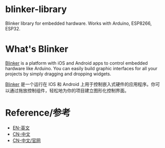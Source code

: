 # blinker-library
Blinker library for embedded hardware. Works with Arduino, ESP8266, ESP32.  

# What's Blinker
[Blinker](https://blinker.app/) is a platform with iOS and Android apps to control embedded hardware like Arduino. You can easily build graphic interfaces for all your projects by simply dragging and dropping widgets.  
  
[Blinker](https://blinker.app/) 是一个运行在 IOS 和 Android 上用于控制嵌入式硬件的应用程序。你可以通过拖放控制组件，轻松地为你的项目建立图形化控制界面。  

# Reference/参考
* [EN-英文](https://github.com/blinker-iot/blinker-doc/wiki/Blinker-Arduino-library-reference)  
* [CN-中文](https://github.com/blinker-iot/blinker-doc/wiki/Blinker-Arduino-%E5%BA%93%E4%BD%BF%E7%94%A8%E6%89%8B%E5%86%8C)  
* [CN-中文/官网](https://doc.blinker.app/?file=003-%E7%A1%AC%E4%BB%B6%E5%BC%80%E5%8F%91/02-Arduino%E6%94%AF%E6%8C%81)  
<!-- 
---  

# 目前支持的硬件
* Arduino boards
    - Arduino Uno, Duemilanove
    - Arduino Nano, Mini, Pro Mini, Pro Micro, Due, Mega
* 使用 [esp8266/arduino](https://github.com/esp8266/arduino) 的ESP8266  
* 使用 [espressif/arduino-esp32](https://github.com/espressif/arduino-esp32) 的ESP32  
  
# 连接类型
* Bluetooth Smart (BLE 4.0)  
* WiFi  
* MQTT  
  
# 准备工作
开始使用前你需要做好如下准备:
* [Arduino IDE](https://www.arduino.cc/en/Main/Software) 1.6.12及更新版本
* 使用 Arduino IDE 的开发板管理器安装 [esp8266/arduino](https://github.com/esp8266/arduino)
* 按照 [安装说明](https://github.com/espressif/arduino-esp32#installation-instructions) 安装 [espressif/arduino-esp32](https://github.com/espressif/arduino-esp32)
  
# Blinker接口函数
## 设备配置
### Blinker.begin()
使用 **Blinker.begin()** 来配置 Blinker:
```
Blinker.begin(...);
```
根据你使用的连接方式选择不同的参数用于配置Blinker  
  

BLE:
```
#define BLINKER_BLE  
#include <Blinker.h>  
  
void setup() {  
    Blinker.begin();  
}
```  
  
>串口蓝牙模块:  
>**Blinker.begin()** 将使用默认设置配置 Serial(默认使用软串口)   
>  
>Blinker.begin();// 默认设置: 数字IO 2(RX) 3(TX), 波特率 9600 bps  
>Blinker.begin(4, 5);// 设置数字IO 4(RX) 5(TX), 默认波特率 9600 bps  
>Blinker.begin(4, 5, 115200);// 设置数字IO 4(RX) 5(TX) 及波特率 115200 bps  
>  
>若配置时Blinker.begin(0, 1);  
>0 1对应硬串口的RX TX, 库会默认使用硬串口与BLE模块进行通信  
>Blinker.begin(15, 14);//Arduino MEGA中如15, 14对应硬串口Serial3  
>  
>注意使用软串口时:  
>使用Arduino MEGA时以下IO可以设置为RX: 10, 11, 12, 13, 50, 51, 52, 53, 62, 63, 64, 65, 66, 67, 68, 69  
>使用Arduino Leonardo时以下IO可以设置为RX: 8, 9, 10, 11, 14, 15, 16  
  
WiFi:
```
#define BLINKER_WIFI  
#include <Blinker.h>  
  
void setup() {  
    Blinker.begin(ssid, pswd);  
}
```  
  
MQTT:
```
#define BLINKER_MQTT  
#include <Blinker.h>  
  
void setup() {  
    Blinker.begin(auth, ssid, pswd);  
}
```
> MQTT 支持的硬件: WiFiduino, WiFiduino32, ESP8266, ESP32  

**begin()** 主要完成以下配置:  
1.初始化硬件设置;  
2.连接网络并广播设备信息等待app连接;
## 连接管理
### Blinker.connect()
建立 **Blinker** 设备间连接并返回连接状态, 默认超时时间为10秒
```
bool result = Blinker.connect();  
  

uint32_t timeout = 30000;//ms  
bool result = Blinker.connect(timeout);
```
### Blinker.disconnect()
断开 **Blinker** 设备间连接
```
Blinker.disconnect();
```
### Blinker.connected()
返回 **Blinker** 设备间连接状态
```
bool result = Blinker.connected();
```
### Blinker.run()
此函数需要频繁调用以保持设备间连接及处理收到的数据, 建议放在 **loop()** 函数中
```
void loop() {
    Blinker.run();
}
```
## 数据管理
### Blinker.available()
检测是否有接收到数据
```
bool result = Blinker.available();
```
### Blinker.readString()
读取接收到的数据
```
String data = Blinker.readString();
```
`*读取数据最大为 256 字节`
### Blinker.print()
发送数据
```
Blinker.print(data);
```
发送一个Json数据, 如 {text1:data}
```
Blinker.print(text1, data);
```  
发送一个带单位的Json数据, eg: {"temp":"30.2 °C"}
```
Blinker.print("temp", 30.2, "°C");
```
>发送的Json数据可以在 Blinker APP 的 TEXT 组件中显示  

```
*发送数据最大为 128 字节  
*MQTT方式接入时, print需间隔1s以上  
例:  
Blinker.print("hello");  
Blinker.delay(1000);  
Blinker.print("world);  
```  

### Blinker.beginFormat() && Blinker.endFormat()
当使用 **beginFormat** 时, **print** 发送出的数据都将以 Json 格式存入发送数据中。 这个发送数据将在使用 **endFormat** 时发送出去。
```
Blinker.beginFormat();  
Blinker.print("Hello","Blinker");
Blinker.print("start","end");
Blinker.print("number",123);
Blinker.endFormat();
```
>使用 endFormat 后, 发送的 Json 数据: {"Hello":"Blinker","start":"end","number":123}  


### Blinker.notify()
使用 **notify** 时, 发送数据以感叹号开始, 将会发送消息通知到app, 否则将会发送Json数据到app  

发送通知
```
Blinker.notify("!notify");
```
发送Json数据, 如 {"notice":"notify"}
```
Blinker.notify("notify");
```

## App Widgets
### Blinker.wInit()
组件初始化, 建议在使用前初始化 **Button** 、**Slider** 、 **Toggle** 及 **RGB**
```
Blinker.wInit("ButtonName", W_BUTTON);  
Blinker.wInit("SliderName", W_SLIDER);  
Blinker.wInit("ToggleName", W_TOGGLE);  
Blinker.wInit("RGBName", W_RGB);//键词, 类型  
```
>类型:  
>W_BUTTON 按键  
>W_SLIDER 滑动条  
>W_TOGGLE 开关  
>W_RGB RGB调色板  
>以上四种组件数量限制为 16个/种

### Blinker.button() 
读取开关/按键数据, 按下(Pressed)时返回true, 松开(Released)时返回false
```
bool result = Blinker.button("Button1");
```
### Blinker.slider()
读取滑动条数据
```
uint8_t result = Blinker.slider("Slider1");
```
### Blinker.toggle() 
读取拨动开关数据, 打开(ON)时返回true, 关闭(OFF)时返回false
```
bool result = Blinker.toggle("Toggle1");
```
### Blinker.joystick()
读取摇杆数据
```
uint8_t result_X = Blinker.joystick(J_Xaxis);
uint8_t result_Y = Blinker.joystick(J_Yaxis);
```
### BlinkerButton  
按键组件在App中可以设置 按键/开关/自定义 三种模式,  
**按键** 模式下支持 点按/长按/释放(tap/pre/pup) 三个动作  
**开关** 模式下支持 打开/关闭(on/off) 两个动作  
**自定义** 模式下支持 自定义指令 发送  

初始化, 创建对象
```
#define BUTTON_1 "ButtonKey"

BlinkerButton Button1(BUTTON_1);
```
用于处理 **button** 收到数据的回调函数
```
void button1_callback(const String & state)
{
    digitalWrite(LED_BUILTIN, !digitalRead(LED_BUILTIN));
    BLINKER_LOG("get button state: ", state);
}
```
> 在回调函数中, **state** 的值为:  
> **按键** : 点按(tap)/长按(pre)/释放(pup)  
> **开关** : 打开(on)/关闭(off)
> **自定义** : 你设置的值  

在 **setup()** 中注册回调函数
```
Button1.attach(button1_callback);
```
> 也可以在初始化时注册回调函数:
> BlinkerButton Button1(BUTTON_1, button1_callback);  

#### Button1.icon();
Button1.color("#FFFFFF");
Button1.text("Your button name or describe");
Button1.print("on");
### BlinkerJoystick
### BlinkerRGB
### BlinkerSlider
### BlinkerNumber
### BlinkerText
### BUILTIN_SWITCH
### Blinker.ahrs()
开启手机 **AHRS** 功能
```
Blinker.attachAhrs();
```
读取 **AHRS** 数据
```
int16_t result_Yaw = Blinker.ahrs(Yaw);
int16_t result_Roll = Blinker.ahrs(Roll);
int16_t result_Pitch = Blinker.ahrs(Pitch);
```
关闭手机 **AHRS** 功能
```
Blinker.dettachAhrs();
```
### Blinker.gps()
刷新手机 **GPS** 功能
```
Blinker.freshAhrs();
```
读取 **GPS** 数据
```
String result_LONG = Blinker.gps(LONG);  
String result_LAT = Blinker.gps(LAT);
```
> LONG 经度  
> LAT 维度  

<!-- ### Blinker.rgb()
读取 **RGB** 数据
```
uint8_t result_R = Blinker.rgb("RGBKEY", R);
uint8_t result_G = Blinker.rgb("RGBKEY", G);
uint8_t result_B = Blinker.rgb("RGBKEY", B);
```
### Blinker.vibrate()
发送手机振动指令, 震动时间, 单位ms 毫秒, 数值范围0-1000, 默认为500
```
Blinker.vibrate();
Blinker.vibrate(255);  
```
## SWITCH
APP中默认 **SWITCH** 组件
### Blinker.switchAvailable()
是否收到APP发来 **SWITCH** 控制指令
```
bool result = Blinker.switchAvailable();
```
### Blinker.switchGet()
读取 **SWITCH** 状态, 打开(ON)时返回true, 关闭(OFF)时返回false
```
bool state = Blinker.switchGet();
```
### Blinker.switchUpdate()
发送 **SWITCH** 最新状态, 用户务必在执行完控制动作后返回
```
Blinker.switchUpdate();
```
### Blinker.switchOn()
设置 **SWITCH** 状态为打开, 会触发 **Blinker.switchAvailable()**
```
Blinker.switchOn();
```
### Blinker.switchOff()
设置 **SWITCH** 状态为关闭, 会触发 **Blinker.switchAvailable()**
```
Blinker.switchOff();
```
## NTP time  
> NTP 目前仅试用于WiFi/MQTT接入  
### Blinker.setTimezone()  
设置时区, 如: 北京时间为+8:00  
```
Blinker.setTimezone(8.0);
```
### Blinker.time()
获取当前ntp时间, 单位为秒(s)
```
uint32 times = Blinker.time();
```
### Blinker.second()
获取当前时间秒数, 单位为秒(s), 获取成功时值: 0-59, 获取失败时值: -1
```
int8_t sec = Blinker.second();
```
### Blinker.minute()
获取当前时间分钟数, 单位为分(m), 获取成功时值: 0-59, 获取失败时值: -1
```
int8_t min = Blinker.minute();
```
### Blinker.hour()
获取当前时间小时数, 单位为小时(h), 获取成功时值: 0-23, 获取失败时值: -1
```
int8_t hour = Blinker.hour();
```
### Blinker.wday()
获取当前时间为当周的日期, 单位为天(d), 获取成功时值: 0-6(依次为周日/一/二/三/四/五/六), 获取失败时值: -1
```
int8_t wday = Blinker.wday();
```
### Blinker.mday()
获取当前时间为当月第几天, 单位为天(d), 获取成功时值: 1-31, 获取失败时值: -1
```
int8_t mday = Blinker.mday();
```
### Blinker.yday()
获取当前时间为当年第几天, 单位为天(d), 获取成功时值: 1-366, 获取失败时值: -1
```
int16_t yday = Blinker.yday();
```
### Blinker.month()
获取当前时间为当年第几月, 单位为月(mon), 获取成功时值: 1-12, 获取失败时值: -1
```
int8_t month = Blinker.month();
```
### Blinker.year()
获取当前时间对应年, 单位为年(y), 获取成功时值: 201x, 获取失败时值: -1
```
int16_t year = Blinker.year();
```
## 设备延时
### Blinker.delay()
延时函数, 在延时过程中仍保持设备间连接及数据接收处理
```
Blinker.delay(500);
```
>*为了连接设备成功, 需要延时时务必使用该函数;  
>使用此函数可以在延时期间连接设备及接收数据并处理数据, 延时完成后才能执行后面的程序;  

## Bridge
**Bridge** 功能用于 **MQTT** 设备与设备间的通信(无需使用app进行控制).
### Blinker.bridge()
填入需要 **Bridge** 桥接通信设备的 **authKey** 建立桥接功能, 桥接成功将返回 true, 桥接失败返回 false.
```
char bridgeKey[] = "Your MQTT Secret Key of bridge to device";

bool state = Blinker.bridge(bridgeKey);
```
> 建立桥接通信的设备务必属于同一个用户的设备, 一个Diy设备最多可以与4个Diy设备建立桥接通信  

### Blinker.bridgeAvailable()
检测是否有接收到桥接设备发来的数据
```
char bridgeKey[] = "Your MQTT Secret Key of bridge to device";

bool result = Blinker.bridgeAvailable(bridgeKey);
```
### Blinker.bridgeRead()
读取接收到的数据
```
char bridgeKey[] = "Your MQTT Secret Key of bridge to device";

String data = Blinker.bridgeRead(bridgeKey);
```
`*读取数据最大为 256 字节`
### Blinker.bridgePrint()
发送数据
```
Blinker.print(data);
```
发送一个Json数据, 如 {text1:data}
```
char bridgeKey[] = "Your MQTT Secret Key of bridge to device";

Blinker.bridgePrint(bridgeKey, text1, data);
```  
发送一个带单位的Json数据, eg: {"temp":"30.2 °C"}
```
char bridgeKey[] = "Your MQTT Secret Key of bridge to device";

Blinker.bridgePrint(bridgeKey, "temp", 30.2, "°C");
```
>发送的Json数据可以在 Blinker APP 的 TEXT 组件中显示  

```
*发送数据最大为 128 字节  
*MQTT方式接入时, bridgePrint需间隔1min以上  
例:  
Blinker.bridgePrint(bridgeKey, "hello");  
Blinker.delay(60000);  
Blinker.bridgePrint(bridgeKey, "world);  
```  

### Blinker.bridgeBeginFormat()&&Blinker.bridgeEndFormat()
当使用 **beginFormat** 时, **bridgePrint** 发送出的数据都将以 Json 格式存入发送数据中。 这个发送数据将在使用 **endFormat** 时发送出去。
```
Blinker.bridgeBeginFormat();  
Blinker.bridgePrint(bridgeKey, "Hello","Blinker");
Blinker.bridgePrint(bridgeKey,"start","end");
Blinker.bridgePrint(bridgeKey, "number",123);
Blinker.bridgeEndFormat();
```
>使用 endFormat 后, 发送的 Json 数据: {"Hello":"Blinker","start":"end","number":123}  
>*MQTT方式接入时, 除间隔1min外建议使用 beginFormat/endFormat 进行数据发送  

## Cloud
### Blinker.cloudUpdate()
上传配置信息到云端
```
Blinker.cloudUpdate("Hello blinker!");
```
> 上传信息数据最大为 256 字节  

### Blinker.cloudGet()
拉取云端的配置信息
```
String cloud_data = Blinker.cloudGet();

BLINKER_LOG("Blinker.cloudGet(): ", cloud_data);
```
## SMS短信
设备通过 **MQTT** 接入时可以使用 **Blinker.sms()** 默认向该设备所属用户注册对应的手机发送一条短信.
```
Blinker.sms("Hello blinker! Button pressed!");
```
>注: 每个用户短信使用限制为 10条/天/人, 20字/条  
>目前diy用户只能向设备所属用户注册对应的手机发送短信  
  
后期将增加功能，付费用户可以在app端设置10个短信接收手机号, 对其中一个手机号发送一条信息
```
char phone[] = "18712345678";
Blinker.sms("Hello blinker! Button pressed!", phone);
```

>**注意**  
>- 禁止发送互联网金融相关的所有内容，包括验证码、系统通知和营销推广短信  
>- 系统通知类短信不支持营销内容  
>- 禁止发送涉及：色情、赌博、毒品、党政、维权、众筹、慈善募捐、宗教、迷信、股票、移民、面试招聘、博彩、贷款、催款、信用卡提额、投资理财、中奖、抽奖、一元夺宝、一元秒杀、A货、整形、烟酒、交友、暴力、恐吓、皮草、返利、代开发票、代理注册、代办证件、加群、加QQ或者加微信、贩卖个人信息、运营商策反、流量营销等信息的短信  
>- 营销推广短信除上述禁止内容外，另不支持：保险、房地产、教育、培训、游戏、美容、医疗、会所、酒吧、足浴、助考、商标注册、装修、建材、家私、会展、车展、房展等信息的短信  
>- 如出现违法违规或者损害到相关他人权益的,平台将保留最终追究的权利！请各会员严格遵守规范要求，加强自身业务安全，健康发送短信  

## 天气查询
设备通过 **MQTT** 接入时可以使用 **Blinker.weather()** 查询天气情况.
```
String weather_default = Blinker.weather();//默认查询设备ip所属地区的当前时刻的天气情况

String weather_chengdu = Blinker.weather("chengdu");//查询成都市当前时刻的天气情况

String weather_beijing = Blinker.weather("beijing");//查询北京市当前时刻的天气情况
```

```
String location = "chengdu";//传入参数为对应城市拼音/英文
String weather = Blinker.weather(location);
```
**返回信息中字段及信息说明**  

| 参数 | 描述 | 示例 |
| - | - | - |
| fl | 体感温度，默认单位：摄氏度 | 23 |
| tmp | 温度，默认单位：摄氏度 | 21 |
| cond_code | 实况天气状况代码 | 100 |
| cond_txt | 实况天气状况描述 | 晴 |
| wind_deg | 风向360角度 | 305 |
| wind_dir | 风向 | 西北 |
| wind_sc | 风力 | 3 |
| wind_spd | 风速，公里/小时 | 15 |
| hum | 相对湿度 | 40 |
| pcpn | 降水量 | 0 |
| vis | 实况天气状况代码 | 100 |
| cloud | 云量 | 23 |

**天气代码对照表**  

| 代码 | 中文 | 英文 | 
| - | - | - | 
| 100 | 晴 | Sunny/Clear | 
| 101 | 多云 | Cloudy | 
| 102 | 少云 | Few Clouds |
| 103 | 晴间多云 | Partly Cloudy |
| 104 | 阴 | Overcast |
| 200 | 有风 | Windy |
| 201 | 平静 | Calm |
| 202 | 微风 | Light Breeze 
| 203 | 和风 | Moderate/Gentle Breeze |
| 204 | 清风 | Fresh Breeze |
| 205 | 强风/劲风 | Strong Breeze |
| 206 | 疾风 | High Wind, Near Gale |
| 207 | 大风 | Gale |
| 208 | 烈风 | Strong Gale |
| 209 | 风暴 | Storm |
| 210 | 狂爆风 | Violent Storm |
| 211 | 飓风 | Hurricane |
| 212 | 龙卷风 | Tornado |
| 213 | 热带风暴 | Tropical Storm |
| 300 | 阵雨 | Shower Rain |
| 301 | 强阵雨 | Heavy Shower Rain |
| 302 | 雷阵雨 | Thundershower |
| 303 | 强雷阵雨 | Heavy Thunderstorm |
| 304 | 雷阵雨伴有冰雹 | Thundershower with hail |
| 305 | 小雨 | Light Rain |
| 306 | 中雨 | Moderate Rain |
| 307 | 大雨 | Heavy Rain |
| 308 | 极端降雨 | Extreme Rain |
| 309 | 毛毛雨/细雨 | Drizzle Rain |
| 310 | 暴雨 | Storm |
| 311 | 大暴雨 | Heavy Storm |
| 312 | 特大暴雨 | Severe Storm |
| 313 | 冻雨 | Freezing Rain |
| 314 | 小到中雨 | Light to moderate rain |
| 315 | 中到大雨 | Moderate to heavy rain |
| 316 | 大到暴雨 | Heavy rain to storm |
| 317 | 暴雨到大暴雨 | Storm to heavy storm |
| 318 | 大暴雨到特大暴雨 | Heavy to severe storm |
| 399 | 雨 | Rain |
| 400 | 小雪 | Light Snow |
| 401 | 中雪 | Moderate Snow |
| 402 | 大雪 | Heavy Snow |
| 403 | 暴雪 | Snowstorm |
| 404 | 雨夹雪 | Sleet |
| 405 | 雨雪天气 | Rain And Snow |
| 406 | 阵雨夹雪 | Shower Snow |
| 407 | 阵雪 | Snow Flurry |
| 408 | 小到中雪 | Light to moderate snow |
| 409 | 中到大雪 | Moderate to heavy snow |
| 410 | 大到暴雪 | Heavy snow to snowstorm |
| 499 | 雪 | Snow |
| 500 | 薄雾 | Mist |
| 501 | 雾 | Foggy |
| 502 | 霾 | Haze |
| 503 | 扬沙 | Sand |
| 504 | 浮尘 | Dust |
| 507 | 沙尘暴 | Duststorm |
| 508 | 强沙尘暴 | Sandstorm |
| 509 | 浓雾 | Dense fog |
| 510 | 强浓雾 | Strong fog |
| 511 | 中度霾 | Moderate haze |
| 512 | 重度霾 | Heavy haze |
| 513 | 严重霾 | Severe haze |
| 514 | 大雾 | Heavy fog |
| 515 | 特强浓雾 | Extra heavy fog |
| 900 | 热 | Hot |
| 901 | 冷 | Cold |
| 999 | 未知 | Unknown |

## AQI查询
设备通过 **MQTT** 接入时可以使用 **Blinker.aqi()** 查询空气质量情况.
```
String aqi_default = Blinker.aqi();//默认查询设备ip所属地区的当前时刻的空气质量情况

String aqi_chengdu = Blinker.aqi("chengdu");//查询成都市当前时刻的空气质量情况

String aqi_beijing = Blinker.aqi("beijing");//查询北京市当前时刻的空气质量情况
```

```
String location = "chengdu";//传入参数为对应城市拼音/英文
String aqi = Blinker.aqi(location);
```
**返回信息中字段及信息说明**  

| 参数 | 描述 | 示例 | 
| - | - | - | 
|pub_time | 数据发布时间,格式yyyy-MM-dd HH:mm | 2017-03-20 12:30 |
| aqi | 空气质量指数，[AQI和PM25的关系](https://zh.wikipedia.org/wiki/%E7%A9%BA%E6%B0%94%E8%B4%A8%E9%87%8F%E6%8C%87%E6%95%B0) | 74 | 
| main | 主要污染物 | pm25 | 
| qlty | 空气质量，取值范围:优，良，轻度污染，中度污染，重度污染，严重污染，[查看计算方式](https://zh.wikipedia.org/wiki/%E7%A9%BA%E6%B0%94%E8%B4%A8%E9%87%8F%E6%8C%87%E6%95%B0) | 良 |
| pm10 | pm10 | 78 |
| pm25 | pm25 | 66 |
| no2 | 二氧化氮 | 40 |
| so2 | 二氧化硫 | 30 |
| co | 一氧化碳 | 15 |
| o3 | 臭氧 | 20 |  

## Debug
将这行代码添加到你的工程文件第一行, 以启用串口调试输出功能:
```
#define BLINKER_PRINTER Serial
```
在 `void setup()` 中初始化串口Serial :
```
Serial.begin(115200);
```
你可以用额外的硬件串口 (HardWareSerial) 或者软串口 (SoftWareSerial) 来调试输出 (你需要额外的适配器将该串口连接到你的电脑上).  
  
如果你想调试输出更多细节信息 :
```
#define BLINKER_PRINTER Serial
#define BLINKER_DEBUG_ALL  //add this behind
```
## LOG
开启调试输出 (Debug) 后可以使用 **BLINKER_LOG()** 打印输出调试信息:
```
BLINKER_LOG("detail message 1");  
BLINKER_LOG("detail message 1", " 2");  
BLINKER_LOG("detail message 1", " 2", " 3");  
BLINKER_LOG("detail message 1", " 2", " 3", " 4");  
BLINKER_LOG("detail message 1", " 2", " 3", " 4", " 5");  
BLINKER_LOG("detail message 1", " 2", " 3", " 4", " 5", " 6");  
```

# 感谢
[WebSockets](https://github.com/Links2004/arduinoWebSockets) - Blinker 用这个库建立了一个 websocket 服务器  
[Adafruit_MQTT_Library](https://github.com/adafruit/Adafruit_MQTT_Library) - Blinker 用这个库建立了一个 MQTT 客户端  
[ArduinoJson](https://github.com/bblanchon/ArduinoJson) - Blinker 用这个库解析 Json   -->
